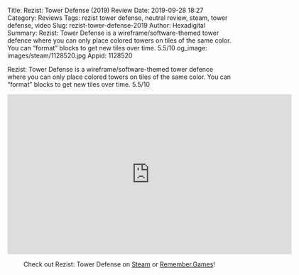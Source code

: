 Title: Rezist: Tower Defense (2019) Review
Date: 2019-09-28 18:27
Category: Reviews
Tags: rezist tower defense, neutral review, steam, tower defense, video
Slug: rezist-tower-defense-2019
Author: Hexadigital
Summary: Rezist: Tower Defense is a wireframe/software-themed tower defence where you can only place colored towers on tiles of the same color. You can “format” blocks to get new tiles over time. 5.5/10
og_image: images/steam/1128520.jpg
Appid: 1128520

Rezist: Tower Defense is a wireframe/software-themed tower defence where you can only place colored towers on tiles of the same color. You can “format” blocks to get new tiles over time. 5.5/10

<center><iframe src="https://www.youtube.com/embed/SGSu24QY2WA?feature=oembed" allow="accelerometer; autoplay; encrypted-media; gyroscope; picture-in-picture" width="640" height="360" frameborder="0"></iframe>

Check out Rezist: Tower Defense on [Steam](https://store.steampowered.com/app/1128520/?curator_clanid=34633900) or [Remember.Games](https://remember.games/game/6032/)!</center>